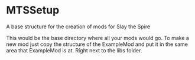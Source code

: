 # MTSSetup
A base structure for the creation of mods for Slay the Spire

This would be the base directory where all your mods would go.
To make a new mod just copy the structure of the ExampleMod and put it in the same area that
ExampleMod is at. Right next to the libs folder.
